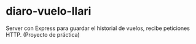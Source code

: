 # diaro-vuelo-Ilari
Server con Express para guardar el historial de vuelos, recibe peticiones HTTP. (Proyecto de práctica)
